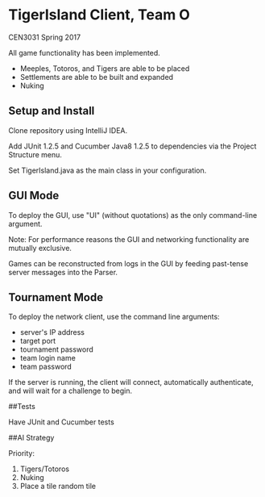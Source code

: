 # TigerIsland Client, Team O
CEN3031 Spring 2017

All game functionality has been implemented.

  + Meeples, Totoros, and Tigers are able to be placed
  + Settlements are able to be built and expanded
  + Nuking 

## Setup and Install
Clone repository using IntelliJ IDEA.

Add JUnit 1.2.5 and Cucumber Java8 1.2.5 to dependencies via the Project Structure menu.

Set TigerIsland.java as the main class in your configuration.

## GUI Mode
To deploy the GUI, use "UI" (without quotations) as the only command-line argument. 

Note: For performance reasons the GUI and networking functionality are mutually exclusive. 

Games can be reconstructed from logs in the GUI by feeding past-tense server messages into the Parser.

## Tournament Mode
To deploy the network client, use the command line arguments:
 + server's IP address
 + target port
 + tournament password
 + team login name
 + team password

If the server is running, the client will connect, automatically authenticate, and will wait for a challenge to begin.

##Tests

Have JUnit and Cucumber tests 

##AI Strategy 

Priority:
  1. Tigers/Totoros
  2. Nuking 
  3. Place a tile random tile
